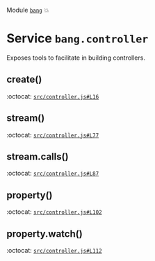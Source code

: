 Module [`bang`](index.md) :boom:
# Service `bang.controller`

Exposes tools to facilitate in building controllers.


## create()

:octocat: [`src/controller.js#L16`](https://github.com/nouncy/bangjs/tree/master/src/controller.js#L16)




## stream()

:octocat: [`src/controller.js#L77`](https://github.com/nouncy/bangjs/tree/master/src/controller.js#L77)




## stream.calls()

:octocat: [`src/controller.js#L87`](https://github.com/nouncy/bangjs/tree/master/src/controller.js#L87)




## property()

:octocat: [`src/controller.js#L102`](https://github.com/nouncy/bangjs/tree/master/src/controller.js#L102)




## property.watch()

:octocat: [`src/controller.js#L112`](https://github.com/nouncy/bangjs/tree/master/src/controller.js#L112)





